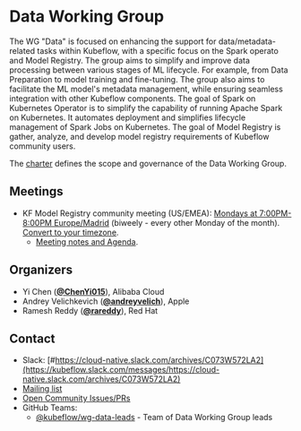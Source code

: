 <!---
This is an autogenerated file!

Please do not edit this file directly, but instead make changes to the
sigs.yaml file in the project root.

To understand how this file is generated, see https://github.com/kubeflow/community/blob/master/generator/README.md
--->
# Data Working Group

The WG "Data" is focused on enhancing the support for data/metadata-related tasks within Kubeflow, with a specific focus on the Spark operato and Model Registry. The group aims to simplify and improve data processing between various stages of ML lifecycle. For example, from Data Preparation to model training and fine-tuning. The group also aims to facilitate the ML model's metadata management, while ensuring seamless integration with other Kubeflow components. The goal of Spark on Kubernetes Operator is to simplify the capability of running Apache Spark on Kubernetes. It automates deployment and simplifies lifecycle management of Spark Jobs on Kubernetes. The goal of Model Registry is gather, analyze, and develop model registry requirements of Kubeflow community users.

The [charter](charter.md) defines the scope and governance of the Data Working Group.

## Meetings
* KF Model Registry community meeting (US/EMEA): [Mondays at 7:00PM-8:00PM Europe/Madrid]() (biweely - every other Monday of the month). [Convert to your timezone](http://www.thetimezoneconverter.com/?t=7:00PM-8:00PM&tz=Europe%2FMadrid).
  * [Meeting notes and Agenda](https://docs.google.com/document/d/1DmMhcae081SItH19gSqBpFtPfbkr9dFhSMCgs-JKzNo/edit?usp=sharing).

## Organizers

* Yi Chen (**[@ChenYi015](https://github.com/ChenYi015)**), Alibaba Cloud
* Andrey Velichkevich (**[@andreyvelich](https://github.com/andreyvelich)**), Apple
* Ramesh Reddy (**[@rareddy](https://github.com/rareddy)**), Red Hat

## Contact
- Slack: [#https://cloud-native.slack.com/archives/C073W572LA2](https://kubeflow.slack.com/messages/https://cloud-native.slack.com/archives/C073W572LA2)
- [Mailing list](https://groups.google.com/forum/#!forum/kubeflow-discuss)
- [Open Community Issues/PRs](https://github.com/kubeflow/community/labels/wg%2Farea/wg-data)
- GitHub Teams:
    - [@kubeflow/wg-data-leads](https://github.com/orgs/kubeflow/teams/wg-data-leads) - Team of Data Working Group leads
<!-- BEGIN CUSTOM CONTENT -->

<!-- END CUSTOM CONTENT -->
